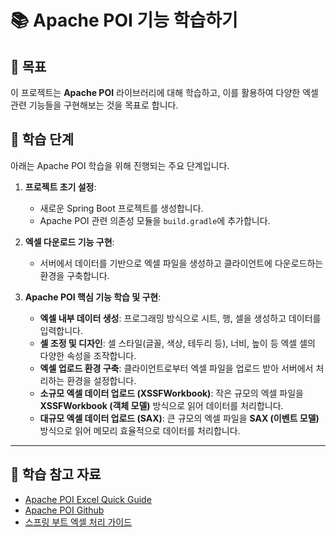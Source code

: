# 📚 Apache POI 기능 학습하기

## 🎯 목표

이 프로젝트는 **Apache POI** 라이브러리에 대해 학습하고, 이를 활용하여 다양한 엑셀 관련 기능들을 구현해보는 것을 목표로 합니다.

## 🚀 학습 단계

아래는 Apache POI 학습을 위해 진행되는 주요 단계입니다.

1.  **프로젝트 초기 설정**:
    * 새로운 Spring Boot 프로젝트를 생성합니다.
    * Apache POI 관련 의존성 모듈을 `build.gradle`에 추가합니다.

2.  **엑셀 다운로드 기능 구현**:
    * 서버에서 데이터를 기반으로 엑셀 파일을 생성하고 클라이언트에 다운로드하는 환경을 구축합니다.

3.  **Apache POI 핵심 기능 학습 및 구현**:
    * **엑셀 내부 데이터 생성**: 프로그래밍 방식으로 시트, 행, 셀을 생성하고 데이터를 입력합니다.
    * **셀 조정 및 디자인**: 셀 스타일(글꼴, 색상, 테두리 등), 너비, 높이 등 엑셀 셀의 다양한 속성을 조작합니다.
    * **엑셀 업로드 환경 구축**: 클라이언트로부터 엑셀 파일을 업로드 받아 서버에서 처리하는 환경을 설정합니다.
    * **소규모 엑셀 데이터 업로드 (XSSFWorkbook)**: 작은 규모의 엑셀 파일을 **XSSFWorkbook (객체 모델)** 방식으로 읽어 데이터를 처리합니다.
    * **대규모 엑셀 데이터 업로드 (SAX)**: 큰 규모의 엑셀 파일을 **SAX (이벤트 모델)** 방식으로 읽어 메모리 효율적으로 데이터를 처리합니다.

---

## 🔗 학습 참고 자료

* [Apache POI Excel Quick Guide](https://poi.apache.org/components/spreadsheet/quick-guide.html)
* [Apache POI Github](https://github.com/apache/poi)
* [스프링 부트 엑셀 처리 가이드](https://www.devyummi.com/page?id=68560a79752aa2857972a3af)